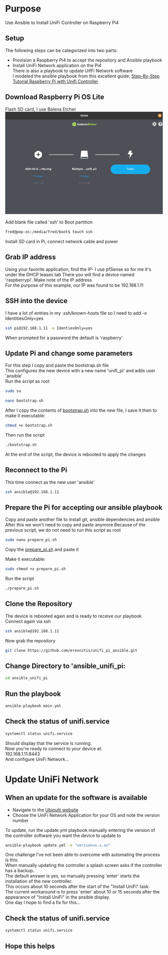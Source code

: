 # Purpose
Use Ansible to Install UniFi Controller on Raspberry Pi4  

## Setup
The following steps can be categorized into two parts:
- Provision a Raspberry Pi4 to accept the repository and Ansible playbook
- Install UniFi Network application on the Pi4  
There is also a playbook to update UifFi Network software  
I modeled the ansible playbook from this excellent guide:
[Step-By-Step Tutorial Raspberry Pi with Unifi Controller](https://community.ui.com/questions/Step-By-Step-Tutorial-Guide-Raspberry-Pi-with-UniFi-Controller-and-Pi-hole-from-scratch-headless/e8a24143-bfb8-4a61-973d-0b55320101dc)

## Download Raspberry Pi OS Lite
Flash SD card, I use Balena Etcher  
![Balena Etcher](/files/balena_unifi_pi.png)  

Add blank file called 'ssh' to Boot partition
```bash
fred@pop-os:/media/fred/boot$ touch ssh
```
Install SD card in Pi, connect network cable and power
## Grab IP address
Using your favorite application, find the IP- I use pfSense so for me it's under the DHCP leases tab
There you will find a device named 'raspberrypi'.  Make note of the IP address  
For the purpose of this example, our IP was found to be 192.168.1.11

## SSH into the device
I have a lot of entries in my .ssh/known-hosts file so I need to add -o IdentitiesOnly=yes
```bash
ssh pi@192.168.1.11 -o IdentiesOnly=yes
```
When prompted for a password the default is 'raspberry'

## Update Pi and change some parameters
For this step I copy and paste the bootstrap.sh file  
This configures the new device with a new name 'unifi_pi' and adds user 'ansible'  
Run the script as root
```bash
sudo su
```  
```bash
nano bootstrap.sh
```
After I copy the contents of [bootstrap.sh](files/bootstrap.sh) into the new file, I save it then to make it executable:
```bash
chmod +x bootstrap.sh
```
Then run the script
```bash
./bootstrap.sh
```
At the end of the script, the device is rebooted to apply the changes
## Reconnect to the Pi
This time connect as the new user 'ansible'
```bash
ssh ansible@192.168.1.11
```
## Prepare the Pi for accepting our ansible playbook
Copy and paste another file to install git, ansible dependencies and ansible  
After this we won't need to copy and paste anymore
Because of the previous script, we do not need to run this script as root
```bash
sudo nano prepare_pi.sh
```
Copy the [prepare_pi.sh](files/prepare_pi.sh) and paste it  

Make it executable:
```bash
sudo chmod +x prepare_pi.sh
``` 
Run the script
```bash
./prepare_pi.sh
```

## Clone the Repository
The device is rebooted again and is ready to receive our playbook  
Connect again via ssh
```bash
ssh ansible@192.168.1.11
```
Now grab the repository
```bash
git clone https://github.com/erevnitis/unifi_pi_ansible.git
```
## Change Directory to 'ansible_unifi_pi:
```bash
cd ansible_unifi_pi
```
## Run the playbook
```bash
ansible-playbook main.yml
```
## Check the status of unifi.service
```bash
systemctl status unifi.service
```
Should display that the service is running.  
Now you're ready to connect to your device at:  
192.168.1.11:8443  
And configure UniFi Network...


# Update UniFi Network
## When an update for the software is available
- Navigate to the [Ubiquiti website](https://www.ui.com/download/unifi)
- Choose the UniFi Network Application for your OS and note the version number  

To update, run the update.yml playbook manually entering the version of the controller software you want the device to update to
```bash
ansible-playbook update.yml -e "version=x.x.xx"
```
One challenge I've not been able to overcome with automating the process is this:  
When manually updating the controller a splash screen asks if the controller has a backup.  
The default answer is yes, so manually pressing 'enter' starts the installation of the new controller.  
This occurs about 10 seconds after the start of the "Install UniFi" task.  
The current workaround is to press 'enter' about 10 or 15 seconds after the appearance of "Install UniFi" in the ansible display.  
One day I hope to find a fix for this...  

## Check the status of unifi.service
```bash
systemctl status unifi.service
```
## Hope this helps